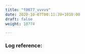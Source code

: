```yaml
---
title: "f0077_vvvvv"
date: 2020-10-07T00:11:39+1010:00
draft: false
weight: 10774

---
```


### Log reference: <no value>

```
